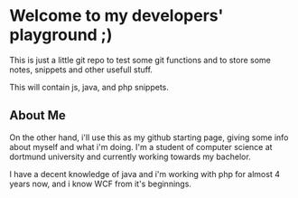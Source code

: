 Welcome to my developers' playground ;)
=======================================

This is just a little git repo to test some git functions and to store some notes, snippets and other usefull stuff.

This will contain js, java, and php snippets.



About Me
---------------------------------------

On the other hand, i'll use this as my github starting page, giving some info about myself and what i'm doing. I'm a student of computer science at
dortmund university and currently working towards my bachelor.

I have a decent knowledge of java and i'm working with php for almost 4 years now, and i know WCF from it's beginnings.


